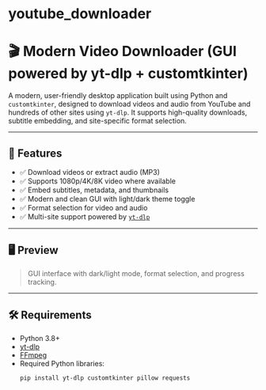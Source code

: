 # youtube_downloader

# 🎬 Modern Video Downloader (GUI powered by yt-dlp + customtkinter)

A modern, user-friendly desktop application built using Python and `customtkinter`, designed to download videos and audio from YouTube and hundreds of other sites using `yt-dlp`. It supports high-quality downloads, subtitle embedding, and site-specific format selection.

---

## 🚀 Features

- ✅ Download videos or extract audio (MP3)
- ✅ Supports 1080p/4K/8K video where available
- ✅ Embed subtitles, metadata, and thumbnails
- ✅ Modern and clean GUI with light/dark theme toggle
- ✅ Format selection for video and audio
- ✅ Multi-site support powered by [`yt-dlp`](https://github.com/yt-dlp/yt-dlp)

---

## 🖥️ Preview

> GUI interface with dark/light mode, format selection, and progress tracking.

---

## 🛠️ Requirements

- Python 3.8+
- [yt-dlp](https://github.com/yt-dlp/yt-dlp)
- [FFmpeg](https://ffmpeg.org/download.html)
- Required Python libraries:
  ```bash
  pip install yt-dlp customtkinter pillow requests
